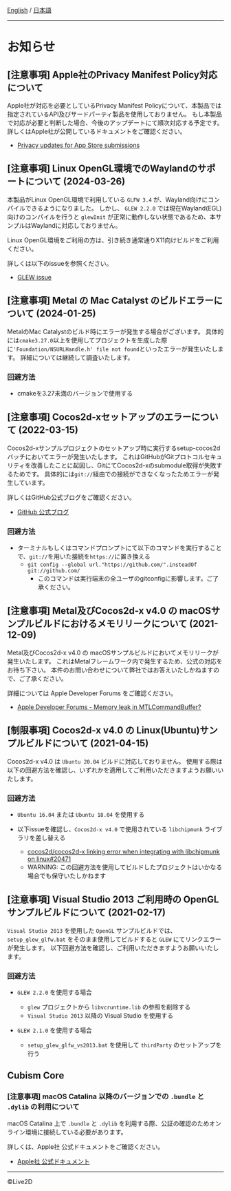[English](NOTICE.md) / [日本語](NOTICE.ja.md)

---

# お知らせ

## [注意事項] Apple社のPrivacy Manifest Policy対応について

Apple社が対応を必要としているPrivacy Manifest Policyについて、本製品では指定されているAPI及びサードパーティ製品を使用しておりません。
もし本製品で対応が必要と判断した場合、今後のアップデートにて順次対応する予定です。
詳しくはApple社が公開しているドキュメントをご確認ください。

* [Privacy updates for App Store submissions](https://developer.apple.com/news/?id=3d8a9yyh)


## [注意事項] Linux OpenGL環境でのWaylandのサポートについて (2024-03-26)

本製品がLinux OpenGL環境で利用している `GLFW 3.4` が、Wayland向けにコンパイルできるようになりました。
しかし、 `GLEW 2.2.0` では現在Wayland(EGL)向けのコンパイルを行うと `glewInit` が正常に動作しない状態であるため、本サンプルはWaylandに対応しておりません。

Linux OpenGL環境をご利用の方は、引き続き通常通りX11向けビルドをご利用ください。

詳しくは以下のissueを参照ください。

* [GLEW issue](https://github.com/nigels-com/glew/issues/172)


## [注意事項] Metal の Mac Catalyst のビルドエラーについて (2024-01-25)

MetalのMac Catalystのビルド時にエラーが発生する場合がございます。
具体的には`cmake3.27.0`以上を使用してプロジェクトを生成した際に`'Foundation/NSURLHandle.h' file not found`といったエラーが発生いたします。
詳細については継続して調査いたします。

### 回避方法

* cmakeを3.27未満のバージョンで使用する


## [注意事項] Cocos2d-xセットアップのエラーについて (2022-03-15)

Cocos2d-xサンプルプロジェクトのセットアップ時に実行するsetup-cocos2dバッチにおいてエラーが発生いたします。
これはGitHubがGitプロトコルセキュリティを改善したことに起因し、GitにてCocos2d-xのsubmodule取得が失敗するためです。
具体的には`git://`経由での接続ができなくなったためエラーが発生しています。

詳しくはGitHub公式ブログをご確認ください。

* [GitHub 公式ブログ](https://github.blog/2021-09-01-improving-git-protocol-security-github/)

### 回避方法

* ターミナルもしくはコマンドプロンプトにて以下のコマンドを実行することで、`git://`を用いた接続を`https://`に置き換える
  * `git config --global url."https://github.com/".insteadOf git://github.com/`
    * このコマンドは実行端末の全ユーザのgitconfigに影響します。ご了承ください。


## [注意事項] Metal及びCocos2d-x v4.0 の macOSサンプルビルドにおけるメモリリークについて (2021-12-09)

Metal及びCocos2d-x v4.0 の macOSサンプルビルドにおいてメモリリークが発生いたします。
これはMetalフレームワーク内で発生するため、公式の対応をお待ち下さい。
本件のお問い合わせについて弊社ではお答えいたしかねますので、ご了承ください。

詳細については Apple Developer Forums をご確認ください。

* [Apple Developer Forums - Memory leak in MTLCommandBuffer?](https://developer.apple.com/forums/thread/120931)


## [制限事項] Cocos2d-x v4.0 の Linux(Ubuntu)サンプルビルドについて (2021-04-15)

Cocos2d-x v4.0 は `Ubuntu 20.04` ビルドに対応しておりません。
使用する際は以下の回避方法を確認し、いずれかを適用してご利用いただきますようお願いいたします。

### 回避方法

* `Ubuntu 16.04` または `Ubuntu 18.04` を使用する

* 以下issueを確認し、`Cocos2d-x v4.0` で使用されている `libchipmunk` ライブラリを差し替える
  * [cocos2d/cocos2d-x linking error when integrating with libchipmunk on linux#20471](https://github.com/cocos2d/cocos2d-x/issues/20471)
  * WARNING: この回避方法を使用してビルドしたプロジェクトはいかなる場合でも保守いたしかねます


## [注意事項] Visual Studio 2013 ご利用時の OpenGL サンプルビルドについて (2021-02-17)

`Visual Studio 2013` を使用した `OpenGL` サンプルビルドでは、`setup_glew_glfw.bat` をそのまま使用してビルドすると `GLEW` にてリンクエラーが発生します。
以下回避方法を確認し、ご利用いただきますようお願いいたします。

### 回避方法

* `GLEW 2.2.0` を使用する場合
  * `glew` プロジェクトから `libvcruntime.lib` の参照を削除する
  * `Visual Studio 2013` 以降の Visual Studio を使用する

* `GLEW 2.1.0` を使用する場合
  * `setup_glew_glfw_vs2013.bat` を使用して `thirdParty` のセットアップを行う


## Cubism Core

### [注意事項] macOS Catalina 以降のバージョンでの `.bundle` と `.dylib` の利用について

macOS Catalina 上で `.bundle` と `.dylib` を利用する際、公証の確認のためオンライン環境に接続している必要があります。

詳しくは、Apple社 公式ドキュメントをご確認ください。

* [Apple社 公式ドキュメント](https://developer.apple.com/documentation/security/notarizing_your_app_before_distribution)

---

©Live2D
